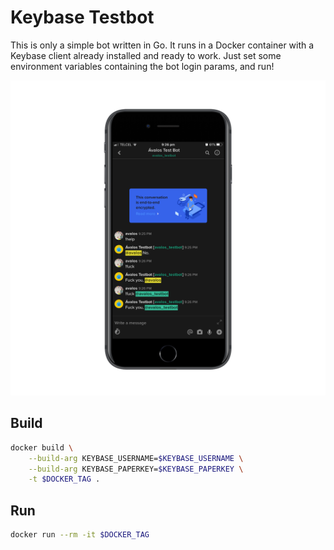 # Keybase Testbot

This is only a simple bot written in Go. It runs in a Docker container with a Keybase client already installed and ready to work. Just set some environment variables containing the bot login params, and run!

![Screenshot of bot](screenshot.png)

## Build

```bash
docker build \
    --build-arg KEYBASE_USERNAME=$KEYBASE_USERNAME \
    --build-arg KEYBASE_PAPERKEY=$KEYBASE_PAPERKEY \
    -t $DOCKER_TAG .
```

## Run

```bash
docker run --rm -it $DOCKER_TAG
```